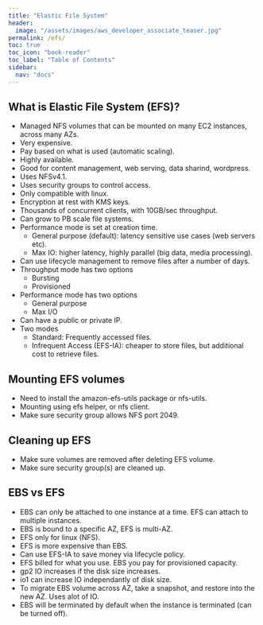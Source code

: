 ```yaml
---
title: "Elastic File System"
header:
  image: "/assets/images/aws_developer_associate_teaser.jpg"
permalink: /efs/
toc: true
toc_icon: "book-reader"
toc_label: "Table of Contents"
sidebar:
  nav: "docs"
---
```


## What is Elastic File System (EFS)?

- Managed NFS volumes that can be mounted on many EC2 instances, across many AZs.
- Very expensive.
- Pay based on what is used (automatic scaling).
- Highly available.
- Good for content management, web serving, data sharind, wordpress.
- Uses NFSv4.1.
- Uses security groups to control access.
- Only compatible with linux.
- Encryption at rest with KMS keys.
- Thousands of concurrent clients, with 10GB/sec throughput.
- Can grow to PB scale file systems.
- Performance mode is set at creation time.
  - General purpose (default): latency sensitive use cases (web servers etc).
  - Max IO: higher latency, highly parallel (big data, media processing).
- Can use lifecycle management to remove files after a number of days.
- Throughput mode has two options
  - Bursting
  - Provisioned
- Performance mode has two options
  - General purpose
  - Max I/O
- Can have a public or private IP.
- Two modes
  - Standard: Frequently accessed files.
  - Infrequent Access (EFS-IA): cheaper to store files, but additional cost to retrieve files.

## Mounting EFS volumes

- Need to install the amazon-efs-utils package or nfs-utils.
- Mounting using efs helper, or nfs client.
- Make sure security group allows NFS port 2049.

## Cleaning up EFS

- Make sure volumes are removed after deleting EFS volume.
- Make sure security group(s) are cleaned up.

## EBS vs EFS

- EBS can only be attached to one instance at a time. EFS can attach to multiple instances.
- EBS is bound to a specific AZ, EFS is multi-AZ.
- EFS only for linux (NFS).
- EFS is more expensive than EBS.
- Can use EFS-IA to save money via lifecycle policy.
- EFS billed for what you use. EBS you pay for provisioned capacity.
- gp2 IO increases if the disk size increases.
- io1 can increase IO independantly of disk size.
- To migrate EBS volume across AZ, take a snapshot, and restore into the new AZ. Uses alot of IO.
- EBS will be terminated by default when the instance is terminated (can be turned off).
